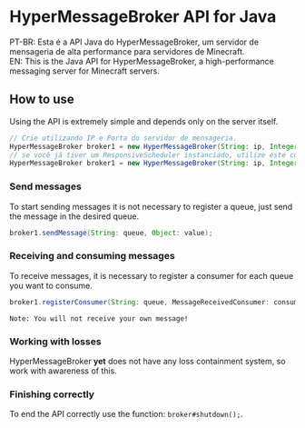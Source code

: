 # HyperMessageBroker API for Java
PT-BR: Esta é a API Java do HyperMessageBroker, um servidor de mensageria de alta performance para servidores de Minecraft.<br>
EN: This is the Java API for HyperMessageBroker, a high-performance messaging server for Minecraft servers.

## How to use
Using the API is extremely simple and depends only on the server itself.
```java
// Crie utilizando IP e Porta do servidor de mensageria.
HyperMessageBroker broker1 = new HyperMessageBroker(String: ip, Integer: port);
// se você já tiver um ResponsiveScheduler instanciado, utilize este construtor:
HyperMessageBroker broker1 = new HyperMessageBroker(String: ip, Integer: port, ResponsiveScheduler: scheduler);
```
### Send messages
To start sending messages it is not necessary to register a queue, just send the message in the desired queue.
```java
broker1.sendMessage(String: queue, Object: value);
```
### Receiving and consuming messages
To receive messages, it is necessary to register a consumer for each queue you want to consume.
```java
broker1.registerConsumer(String: queue, MessageReceivedConsumer: consumer);
```
`Note: You will not receive your own message!`
### Working with losses
HyperMessageBroker **yet** does not have any loss containment system, so work with awareness of this.
### Finishing correctly
To end the API correctly use the function: `broker#shutdown();`.
